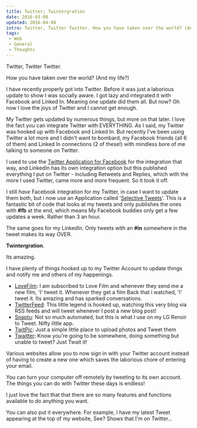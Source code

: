 ```yaml
---
title: Twitter; Twintergration
date: 2016-03-08
updated: 2016-04-08
intro: Twitter, Twitter Twitter. How you have taken over the world? (And my life?) I have recently properly got into Twitter. Before it was just a laborious update to show I ...
tags:
 - Web
 - General
 - Thoughts
---
```


<p>Twitter, Twitter Twitter.</p>

<p>How you have taken over the world? (And my life?)</p>







<p>I have recently properly got into Twitter. Before it was just a laborious update to show I was socially aware. I got lazy and integrated it with Facebook and Linked In. Meaning one update did them all. But now? Oh now I love the joys of Twitter and I cannot get enough.</p>







<p>My Twitter gets updated by numerous things, but more on that later. I love the fact you can integrate Twitter with EVERYTHING. As I said, my Twitter was hooked up with Facebook and Linked In. But recently I've been using Twitter a lot more and I didn't want to bombard, my Facebook friends (all 6 of them) and Linked In connections (2 of these!) with mindless bore of me talking to someone on Twitter.</p>







<p>I used to use the <a href="http://www.facebook.com/home.php?#!/apps/application.php?id=2231777543&ref=ts">Twitter Application for Facebook</a> for the integration that way, and LinkedIn has its own integration option but this published everything I put on Twitter -&nbsp;including Retweets and Replies, which with the more I used Twitter, came more and more frequent. So it took it off.</p>







<p>I still <em>have </em>Facebook integration for my Twitter, in case I want to update them both, but i now use an Application called '<a href="http://www.facebook.com/home.php?#!/selectivetwitter">Selective Tweets</a>'. This is a fantastic bit of code that looks at my tweets and only publishes the ones with <strong class="redactor-inline-converted">#fb</strong> at the end, which means My Facebook buddies only get a few updates a week. Rather than 3 an hour.</p>







<p>The same goes for my LinkedIn. Only tweets with an <strong>#in</strong> somewhere in the tweet makes its way OVER.</p>







<p><strong class="redactor-inline-converted">Twintergration</strong>.</p>







<p>Its amazing.</p>







<p>I have plenty of things hooked up to my Twitter Account to update things and notify me and others of my happenings.</p>







<ul><li><a href="http://www.lovefilm.com/">LoveFilm</a>: I am subscribed to Love Film and whenever they send me a new film, 'I' tweet it. Whenever they get a film Back that i watched, 'I' tweet it. Its amazing and has sparked conversations.</li><li><a href="http://twitterfeed.com/">TwitterFeed</a>: This little legend is hooked up, watching this very blog via RSS feeds and will tweet whenever I post a new blog post!</li><li><a href="http://www.snaptu.com/">Snaptu</a>: Not so much automated, but this is what I use on my LG Renoir to Tweet. Nifty little app.</li><li><a href="http://twitpic.com/">TwitPic</a>: Just a simple little place to upload photos and Tweet them</li><li><a href="http://www.twaitter.com/">Twaitter</a>: Know you're going to be somewhere, doing something but unable to tweet? Just Twait it!</li></ul>







<p>Various websites allow you to now sign in with your Twitter account instead of having to create a new one which saves the laborious chore of entering your email.&nbsp;</p>







<p>You can turn your computer off remotely by tweeting to its own account. The things you can do with Twitter these days is endless!</p>







<p>I just love the fact that that there are so many features and functions available to do anything you want.</p>







<p>You can also put it everywhere. For example, I have my latest Tweet appearing at the top of my website, See? Shows that I'm on Twitter...</p>